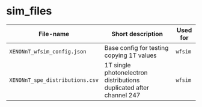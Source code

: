 # sim_files
| File-name                            | Short description             |Used for       |
| ---------                            | ---------                     | ---------     |
|`XENONnT_wfsim_config.json`           |Base config for testing copying 1T values |`wfsim` |
|`XENONnT_spe_distributions.csv`       |1T single photonelectron distributions duplicated after channel 247   |`wfsim` |
